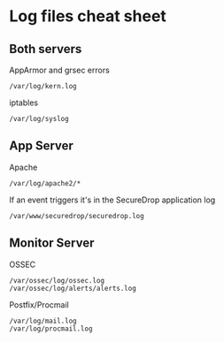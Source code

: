 # Log files cheat sheet

## Both servers

AppArmor and grsec errors

`/var/log/kern.log`

iptables

`/var/log/syslog`


## App Server

Apache

`/var/log/apache2/*`

If an event triggers it's in the SecureDrop application log

`/var/www/securedrop/securedrop.log`

## Monitor Server

OSSEC

```
/var/ossec/log/ossec.log
/var/ossec/log/alerts/alerts.log
```

Postfix/Procmail

```
/var/log/mail.log
/var/log/procmail.log
```
